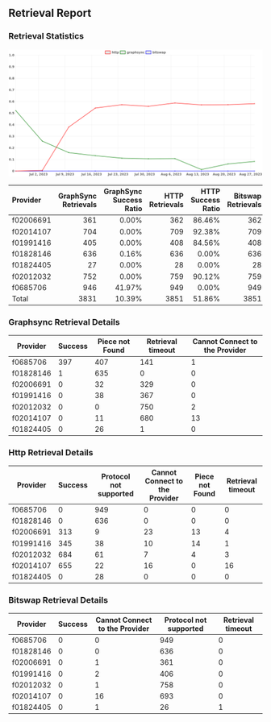 ## Retrieval Report
### Retrieval Statistics
<img src="https://raw.githubusercontent.com/data-preservation-programs/filplus-checker-assets/main/filecoin-project/filecoin-plus-large-datasets/issues/1714/1693495987274.png"/>

| Provider  | GraphSync Retrievals | GraphSync Success Ratio | HTTP Retrievals | HTTP Success Ratio | Bitswap Retrievals | Bitswap Success Ratio |
| :-------- | -------------------: | ----------------------: | --------------: | -----------------: | -----------------: | --------------------: |
| f02006691 |                  361 |                   0.00% |             362 |             86.46% |                362 |                 0.00% |
| f02014107 |                  704 |                   0.00% |             709 |             92.38% |                709 |                 0.00% |
| f01991416 |                  405 |                   0.00% |             408 |             84.56% |                408 |                 0.00% |
| f01828146 |                  636 |                   0.16% |             636 |              0.00% |                636 |                 0.00% |
| f01824405 |                   27 |                   0.00% |              28 |              0.00% |                 28 |                 0.00% |
| f02012032 |                  752 |                   0.00% |             759 |             90.12% |                759 |                 0.00% |
| f0685706  |                  946 |                  41.97% |             949 |              0.00% |                949 |                 0.00% |
| Total     |                 3831 |                  10.39% |            3851 |             51.86% |               3851 |                 0.00% |

### Graphsync Retrieval Details
| Provider  | Success | Piece not Found | Retrieval timeout | Cannot Connect to the Provider |
| --------- | ------- | --------------- | ----------------- | ------------------------------ |
| f0685706  | 397     | 407             | 141               | 1                              |
| f01828146 | 1       | 635             | 0                 | 0                              |
| f02006691 | 0       | 32              | 329               | 0                              |
| f01991416 | 0       | 38              | 367               | 0                              |
| f02012032 | 0       | 0               | 750               | 2                              |
| f02014107 | 0       | 11              | 680               | 13                             |
| f01824405 | 0       | 26              | 1                 | 0                              |

### Http Retrieval Details
| Provider  | Success | Protocol not supported | Cannot Connect to the Provider | Piece not Found | Retrieval timeout |
| --------- | ------- | ---------------------- | ------------------------------ | --------------- | ----------------- |
| f0685706  | 0       | 949                    | 0                              | 0               | 0                 |
| f01828146 | 0       | 636                    | 0                              | 0               | 0                 |
| f02006691 | 313     | 9                      | 23                             | 13              | 4                 |
| f01991416 | 345     | 38                     | 10                             | 14              | 1                 |
| f02012032 | 684     | 61                     | 7                              | 4               | 3                 |
| f02014107 | 655     | 22                     | 16                             | 0               | 16                |
| f01824405 | 0       | 28                     | 0                              | 0               | 0                 |

### Bitswap Retrieval Details
| Provider  | Success | Cannot Connect to the Provider | Protocol not supported | Retrieval timeout |
| --------- | ------- | ------------------------------ | ---------------------- | ----------------- |
| f0685706  | 0       | 0                              | 949                    | 0                 |
| f01828146 | 0       | 0                              | 636                    | 0                 |
| f02006691 | 0       | 1                              | 361                    | 0                 |
| f01991416 | 0       | 2                              | 406                    | 0                 |
| f02012032 | 0       | 1                              | 758                    | 0                 |
| f02014107 | 0       | 16                             | 693                    | 0                 |
| f01824405 | 0       | 1                              | 26                     | 1                 |
